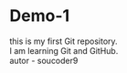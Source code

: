 # Demo-1
this is my first Git repository.
<br>
I am learning Git and GitHub.
<br>
autor - soucoder9
